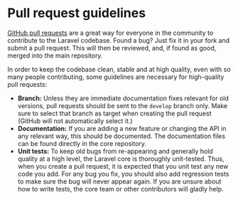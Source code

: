 # Pull request guidelines

[GitHub pull requests](https://help.github.com/articles/using-pull-requests) are a great way for everyone in the community to contribute to the Laravel codebase. Found a bug? Just fix it in your fork and submit a pull request. This will then be reviewed, and, if found as good, merged into the main repository.

In order to keep the codebase clean, stable and at high quality, even with so many people contributing, some guidelines are necessary for high-quality pull requests:

- **Branch:** Unless they are immediate documentation fixes relevant for old versions, pull requests should be sent to the `develop` branch only. Make sure to select that branch as target when creating the pull request (GitHub will not automatically select it.)
- **Documentation:** If you are adding a new feature or changing the API in any relevant way, this should be documented. The documentation files can be found directly in the core repository.
- **Unit tests:** To keep old bugs from re-appearing and generally hold quality at a high level, the Laravel core is thoroughly unit-tested. Thus, when you create a pull request, it is expected that you unit test any new code you add. For any bug you fix, you should also add regression tests to make sure the bug will never appear again. If you are unsure about how to write tests, the core team or other contributors will gladly help.

